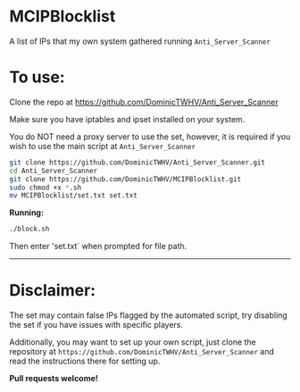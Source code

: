 # MCIPBlocklist
A list of IPs that my own system gathered running `Anti_Server_Scanner`

# To use:

Clone the repo at https://github.com/DominicTWHV/Anti_Server_Scanner

Make sure you have iptables and ipset installed on your system.

You do NOT need a proxy server to use the set, however, it is required if you wish to use the main script at `Anti_Server_Scanner`

```bash
git clone https://github.com/DominicTWHV/Anti_Server_Scanner.git
cd Anti_Server_Scanner
git clone https://github.com/DominicTWHV/MCIPBlocklist.git
sudo chmod +x *.sh
mv MCIPBlocklist/set.txt set.txt
```

**Running:**

```bash
./block.sh
```

Then enter 'set.txt` when prompted for file path.

---

# Disclaimer:

The set may contain false IPs flagged by the automated script, try disabling the set if you have issues with specific players.

Additionally, you may want to set up your own script, just clone the repository at `https://github.com/DominicTWHV/Anti_Server_Scanner` and read the instructions there for setting up.

**Pull requests welcome!**
